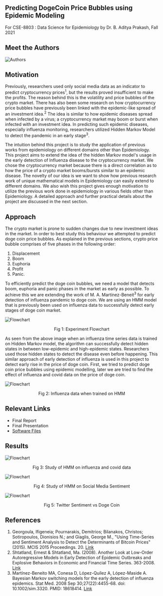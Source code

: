 ## Predicting DogeCoin Price Bubbles using Epidemic Modeling

For CSE-8803 : Data Science for Epidemiology by Dr. B. Aditya Prakash, Fall 2021

## Meet the Authors

![Authors](images/Gary-and-Surya.jpeg)


## Motivation 

Previously, researchers used only social media data as an indicator to predict cryptocurrency prices<sup>1</sup>, but the results proved insufficient to make the profits. The reason behind this is the volatility and price bubbles of the crypto market. There has also been some research on how cryptocurrency price bubbles have previously been linked with the epidemic-like spread of an investment idea.<sup>2</sup> The idea is similar to how epidemic diseases spread when infected by a virus; a cryptocurrency market may boom or burst when infected with an investment idea. In predicting such epidemic diseases, especially influenza monitoring, researchers utilized Hidden Markov Model to detect the pandemic in an early stage<sup>3</sup>. 


The intuition behind this project is to study the application of previous works from epidemiology on different domains other than Epidemiology. This project aims to extend the idea of the hidden Markov model's usage in the early detection of Influenza disease to the cryptocurrency market. We chose the cryptocurrency market because there is a direct correlation as to how the price of a crypto market booms/bursts similar to an epidemic disease. The novelty of our idea is we want to show how previous research work of unique mathematical models in Epidemiology can easily extend to different domains. We also wish this project gives enough motivation to utilize the previous work done in epidemiology in various fields other than Epidemiology. A detailed approach and further practical details about the project are discussed in the next section. 

## Approach 

The crypto market is prone to sudden changes due to new investment ideas in the market. In order to best study this behaviour we attempted to predict doge coin price bubbles. As explained in the previous sections, crypto price bubble comprises of five phases in the following order: 
1. Displacement 
2. Boom 
3. Euphoria 
4. Profit 
5. Panic. 

To efficiently predict the doge coin bubbles, we need a model that detects boom, euphoria and panic phases in the market as early as possible. To achieve this we are extending the work of M. A. Martínez-Beneit<sup>3</sup> for early detection of influenza pandemic to doge coin. We are using an HMM model that is previously been used on influenza data to successfully detect early stages of doge coin market.

![Flowchart](images/tweepy.png)
<center>Fig 1: Experiment Flowchart</center>


As seen from the above image when an influenza time series data is trained on Hidden Markov model, the algorithm can successfully detect hidden states in between low-epidemic and high-epidemic states. Researchers used those hidden states to detect the disease even before happening. This similar approach of early detection of influenza is used in this project to detect early rise in the price of doge coin. First, we tried to predict doge coin price bubbles using epidemic modelling, later we are tried to find the effect of influenza and covid data on the price of doge coin. 

![Flowchart](images/Unknown-4.png)
<center>Fig 2: Influenza data when trained on HMM</center>


## Relevant Links 

- Final Report 
- Final Presentation
- [Software Files](https://drive.google.com/file/d/1oEyzDL44sp8EAOPQ17Of0syf-rd2zqGf/view?usp=sharing)



## Results

![Flowchart](images/HMM.jpeg)
<center>Fig 3: Study of HMM on influenza and covid data</center>

![Flowchart](images/Unknown-7.png)
<center>Fig 4: Study of HMM on Social Media Sentiment</center>


![Flowchart](images/DogeVsTwitter.png)
<center>Fig 5: Twitter Sentiment vs Doge Coin</center>


## References 

1. Georgoula, Ifigeneia; Pournarakis, Demitrios; Bilanakos, Christos; Sotiropoulos, Dionisios N.; and Giaglis, George M., "Using Time-Series and Sentiment Analysis to Detect the Determinants of Bitcoin Prices" (2015). MCIS 2015 Proceedings. 20.
[Link](https://aisel.aisnet.org/mcis2015/20)
2. Shtatland, Ernest & Shtatland, Ma. (2008). Another Look at Low-Order Autoregressive Models in Early Detection of Epidemic Outbreaks and Explosive Behaviors in Economic and Financial Time Series. 363-2008. 
[Link](https://www.researchgate.net/publication/228984995_Another_Look_at_Low-Order_Autoregressive_Models_in_Early_Detection_of_Epidemic_Outbreaks_and_Explosive_Behaviors_in_Economic_and_Financial_Time_Series)
3. Martínez-Beneito MA, Conesa D, López-Quílez A, López-Maside A. Bayesian Markov switching models for the early detection of influenza epidemics. Stat Med. 2008 Sep 30;27(22):4455-68. doi: 10.1002/sim.3320. PMID: 18618414.
[Link](https://www.uv.es/mamtnez/Influenza.pdf)


